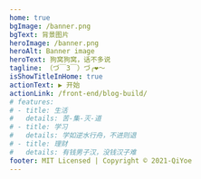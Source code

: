 ```yaml
---
home: true
bgImage: /banner.png
bgText: 背景图片
heroImage: /banner.png
heroAlt: Banner image
heroText: 狗窝狗窝，话不多说
tagline: （づ￣3￣）づ╭❤～
isShowTitleInHome: true
actionText: ▶ 开始
actionLink: /front-end/blog-build/
# features:
# - title: 生活
#   details: 苦-集-灭-道
# - title: 学习
#   details: 学如逆水行舟，不进则退
# - title: 理财
#   details: 有钱男子汉，没钱汉子难
footer: MIT Licensed | Copyright © 2021-QiYoe
---
```


<script setup>
import HomeFooterBg from './components/HomeFooterBg.vue'
</script>

<HomeFooterBg />
